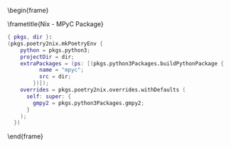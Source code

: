 
\begin{frame}

\frametitle{Nix - MPyC Package}

``` Nix
{ pkgs, dir }:
(pkgs.poetry2nix.mkPoetryEnv {
    python = pkgs.python3;
    projectDir = dir;
    extraPackages = (ps: [(pkgs.python3Packages.buildPythonPackage {
	      name = "mpyc";
          src = dir;
	    })]);
    overrides = pkgs.poetry2nix.overrides.withDefaults (
      self: super: {
        gmpy2 = pkgs.python3Packages.gmpy2;
      }
    );
  })
```

\end{frame}

